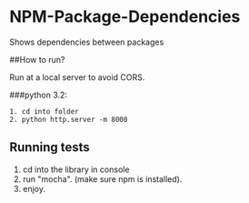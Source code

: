# NPM-Package-Dependencies
Shows dependencies between packages

##How to run?

Run at a local server to avoid CORS.

  ###python 3.2:

    1. cd into folder
    2. python http.server -m 8000


## Running tests

1. cd into the library in console
2. run "mocha". (make sure npm is installed).
3. enjoy.
